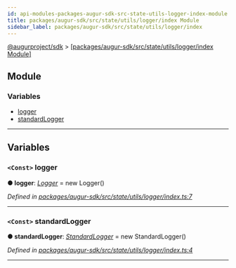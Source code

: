 ```yaml
---
id: api-modules-packages-augur-sdk-src-state-utils-logger-index-module
title: packages/augur-sdk/src/state/utils/logger/index Module
sidebar_label: packages/augur-sdk/src/state/utils/logger/index
---
```


[@augurproject/sdk](api-readme.md) > [[packages/augur-sdk/src/state/utils/logger/index Module]](api-modules-packages-augur-sdk-src-state-utils-logger-index-module.md)

## Module

### Variables

* [logger](api-modules-packages-augur-sdk-src-state-utils-logger-index-module.md#logger)
* [standardLogger](api-modules-packages-augur-sdk-src-state-utils-logger-index-module.md#standardlogger)

---

## Variables

<a id="logger"></a>

### `<Const>` logger

**● logger**: *[Logger](api-classes-packages-augur-sdk-src-state-utils-logger-logger-logger.md)* =  new Logger()

*Defined in [packages/augur-sdk/src/state/utils/logger/index.ts:7](https://github.com/AugurProject/augur/blob/b4365d6894/packages/augur-sdk/src/state/utils/logger/index.ts#L7)*

___
<a id="standardlogger"></a>

### `<Const>` standardLogger

**● standardLogger**: *[StandardLogger](api-classes-packages-augur-sdk-src-state-utils-logger-standardlogger-standardlogger.md)* =  new StandardLogger()

*Defined in [packages/augur-sdk/src/state/utils/logger/index.ts:4](https://github.com/AugurProject/augur/blob/b4365d6894/packages/augur-sdk/src/state/utils/logger/index.ts#L4)*

___

